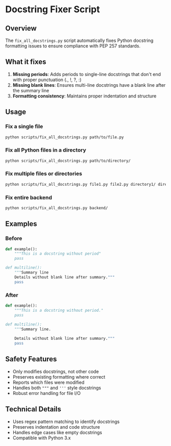 # Docstring Fixer Script

## Overview
The `fix_all_docstrings.py` script automatically fixes Python docstring formatting issues to ensure compliance with PEP 257 standards.

## What it fixes
1. **Missing periods**: Adds periods to single-line docstrings that don't end with proper punctuation (., !, ?, :)
2. **Missing blank lines**: Ensures multi-line docstrings have a blank line after the summary line
3. **Formatting consistency**: Maintains proper indentation and structure

## Usage

### Fix a single file
```bash
python scripts/fix_all_docstrings.py path/to/file.py
```

### Fix all Python files in a directory
```bash
python scripts/fix_all_docstrings.py path/to/directory/
```

### Fix multiple files or directories
```bash
python scripts/fix_all_docstrings.py file1.py file2.py directory1/ directory2/
```

### Fix entire backend
```bash
python scripts/fix_all_docstrings.py backend/
```

## Examples

### Before
```python
def example():
    """This is a docstring without period"
    pass

def multiline():
    """Summary line
    Details without blank line after summary."""
    pass
```

### After
```python
def example():
    """This is a docstring without period."
    pass

def multiline():
    """Summary line.
    
    Details without blank line after summary."""
    pass
```

## Safety Features
- Only modifies docstrings, not other code
- Preserves existing formatting where correct
- Reports which files were modified
- Handles both `"""` and `'''` style docstrings
- Robust error handling for file I/O

## Technical Details
- Uses regex pattern matching to identify docstrings
- Preserves indentation and code structure
- Handles edge cases like empty docstrings
- Compatible with Python 3.x
